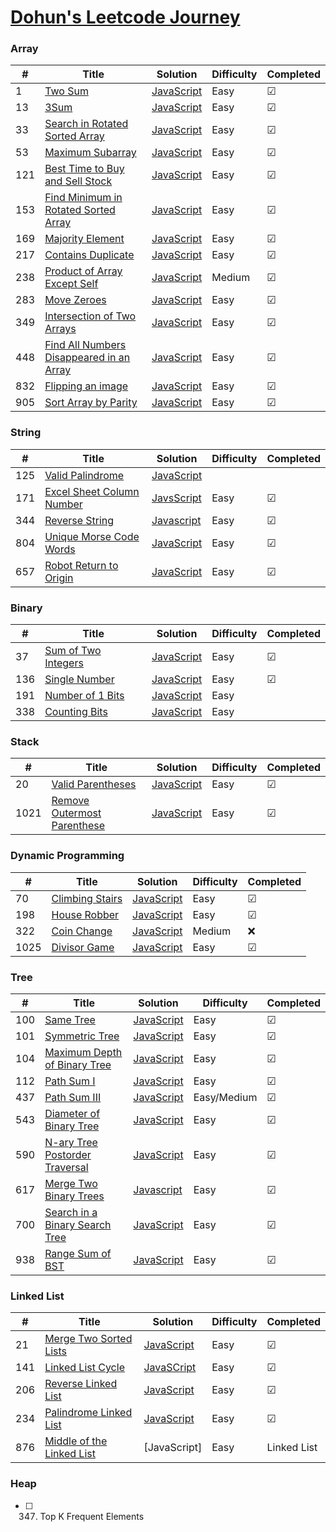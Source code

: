 # [Dohun's Leetcode Journey](https://leetcode.com/doinghun/)

### Array
| # | Title | Solution | Difficulty |Completed|
|---| ----- | -------- | ---------- |-------- |
|1|[Two Sum](https://leetcode.com/problems/two-sum) | [JavaScript](./Array/1-two-sum.md)|Easy| &#9745;|
|13|[3Sum](https://leetcode.com/problems/3sum) | [JavaScript](./Array/3sum.md)|Easy|&#9745;|
|33|[Search in Rotated Sorted Array](https://leetcode.com/problems/search-in-rotated-sorted-array)|[JavaScript](./Array/search-in-rotate-sorted-array.md)|Easy|&#9745;|
|53|[Maximum Subarray](https://leetcode.com/problems/maximum-subarray) | [JavaScript](./Array/maximum-subarray.md)|Easy|&#9745;|
|121|[Best Time to Buy and Sell Stock](https://leetcode.com/problems/best-time-to-buy-and-sell-stock/)|[JavaScript](./Array/best-time-to-buy-and-sell-stock.md)|Easy|&#9745;|
|153|[Find Minimum in Rotated Sorted Array](https://leetcode.com/problems/find-minimum-in-rotated-sorted-array)|[JavaScript](./Array/find-minimum-in-rotated-sorted-array.md)|Easy|&#9745;|
|169|[Majority Element](https://leetcode.com/problems/majority-element/)|[JavaScript](./Array/majority-element.md)|Easy|&#9745;|
|217|[Contains Duplicate](https://leetcode.com/problems/contains-duplicate)|[JavaScript](./Array/contains-duplicate)|Easy|&#9745;|
|238|[Product of Array Except Self](https://leetcode.com/problems/product-of-array-except-self)|[JavaScript](./Array/product-of-array-except-self.md)|Medium|&#9745;|
|283|[Move Zeroes](https://leetcode.com/problems/move-zeroes/)|[JavaScript](./Array/move-zeroes.md)|Easy|&#9745;|
|349|[Intersection of Two Arrays](https://leetcode.com/problems/intersection-of-two-arrays/)|[JavaScript](./Array/intersection-of-two-arrays.js)|Easy|&#9745;|
|448|[Find All Numbers Disappeared in an Array](https://leetcode.com/problems/find-all-numbers-disappeared-in-an-array/)|[JavaScript](./Array/find-all-numbers-disappeared-in-array.md)|Easy|&#9745;|
|832|[Flipping an image](https://leetcode.com/problems/flipping-an-image)|[JavaScript](./Array/flipping-image.md)|Easy|&#9745;|
|905|[Sort Array by Parity](https://leetcode.com/problems/sort-array-by-parity)|[JavaScript](./Array/sort-array-by-parity.md)|Easy|&#9745;|

### String
| # | Title | Solution | Difficulty |Completed|
|---| ----- | -------- | ---------- |-------- |
|125|[Valid Palindrome](https://leetcode.com/problems/valid-palindrome)|[JavaScript]()| | |
|171|[Excel Sheet Column Number](https://leetcode.com/problems/excel-sheet-column-number/)|[JavsScript](https://doinghun.github.io/2019/10/11/excel-sheet-column-number/)|Easy|&#9745;|
|344|[Reverse String](https://leetcode.com/problems/reverse-string)|[Javascript](./String/reverse-string.js)|Easy|&#9745;|
|804|[Unique Morse Code Words](https://leetcode.com/problems/unique-morse-code-words)|[JavaScript](./String/unique-morse-code-words.js)|Easy |&#9745; |
|657|[Robot Return to Origin](https://leetcode.com/problems/robot-return-to-origin/)|[JavaScript](./String/robot-return-to-origin.js)|Easy|&#9745;|

### Binary
| # | Title | Solution | Difficulty |Completed|
|---| ----- | -------- | ---------- |-------- |
|37 |[Sum of Two Integers](https://leetcode.com/problems/sum-of-two-integers)|[JavaScript](./Binary/sum-of-two-integers.md)|Easy|&#9745;|
|136|[Single Number](https://leetcode.com/problems/single-number/)|[JavaScript](./Binary/single-number.js)|Easy|&#9745;|
|191|[Number of 1 Bits]()|[JavaScript]() |Easy| |
|338|[Counting Bits]()|[JavaScript]() |Easy| |

### Stack
| # | Title | Solution | Difficulty |Completed|
|---| ----- | -------- | ---------- |-------- |
|20|[Valid Parentheses](https://leetcode.com/problems/valid-parentheses)|[JavaScript](./Stack/valid-parentheses.js)|Easy| &#9745;|
|1021|[Remove Outermost Parenthese](https://leetcode.com/problems/remove-outermost-parenthese)|[JavaScript](./Stack/remove-outermost-paretheses.js)|Easy|&#9745;|

### Dynamic Programming
| # | Title | Solution | Difficulty |Completed|
|---| ----- | -------- | ---------- |-------- |
|70|[Climbing Stairs](https://leetcode.com/problems/climbing-stairs)|[JavaScript](./Dynamic%20Programming/climbing-stairs.md)|Easy| &#9745;|
|198|[House Robber](https://leetcode.com/problems/house-robber/)|[JavaScript](./Dynamic%20Programming/house-robber.md)|Easy|&#9745;|
|322|[Coin Change](https://leetcode.com/problems/coin-change)|[JavaScript]()|Medium| ❌|
|1025|[Divisor Game](https://leetcode.com/problems/divisor-game/)|[JavaScript](./Dynamic%20Programming/divisor-game.js)|Easy|&#9745;|

### Tree
| # | Title | Solution | Difficulty |Completed|
|---| ----- | -------- | ---------- |-------- |
|100|[Same Tree](https://leetcode.com/problems/same-tree/)|[JavaScript](./Tree/same-tree.md)|Easy|&#9745; |
|101|[Symmetric Tree](https://leetcode.com/problems/symmetric-tree/)|[JavaScript](./Tree/symmetric-tree.md)|Easy|&#9745; |
|104|[Maximum Depth of Binary Tree](https://leetcode.com/problems/maximum-depth-of-binary-tree/)|[JavaScript](./Tree/maximum-depth-of-binary-tree.js)|Easy|&#9745; |
|112|[Path Sum I](https://leetcode.com/problems/path-sum)|[JavaScript](./Tree/path-sum.md)|Easy|&#9745;|
|437|[Path Sum III](https://leetcode.com/problems/path-sum-iii)|[JavaScript](./Tree/path-sum-iii.md)|Easy/Medium|&#9745;|
|543|[Diameter of Binary Tree](https://leetcode.com/problems/diameter-of-binary-tree/)|[JavaScript](./Tree/diameter-of-binary-tree.md)|Easy|&#9745;|
|590|[N-ary Tree Postorder Traversal](https://leetcode.com/problems/n-ary-tree-postorder-traversal/)|[JavaScript](./Tree/n-ary-tree-postorder-traversal.md)|Easy|&#9745;|
|617|[Merge Two Binary Trees](https://leetcode.com/problems/merge-two-binary-trees/)|[Javascript](./Tree/merge-two-binary-trees.js)|Easy|&#9745;|
|700|[Search in a Binary Search Tree](https://leetcode.com/problems/search-in-a-binary-search-tree/)|[JavaScript](./Tree/search-in-a-binary-search-tree.js)|Easy|&#9745;|
|938|[Range Sum of BST](https://leetcode.com/problems/range-sum-of-bst/)|[JavaScript](./Tree/range-sum-of-bst.js)|Easy|&#9745; |

### Linked List
| # | Title | Solution | Difficulty |Completed|
|---| ----- | -------- | ---------- |-------- |
|21|[Merge Two Sorted Lists](https://leetcode.com/problems/merge-two-sorted-lists/)|[JavaScript](./Linked%20List/merge-two-sorted-lists.md)|Easy|&#9745; |
|141|[Linked List Cycle](https://leetcode.com/problems/linked-list-cycle/)|[JavaSCript](./Linked%20List/linked-list-cycle.md)|Easy|&#9745; |
|206|[Reverse Linked List](https://leetcode.com/problems/reverse-linked-list/)|[JavaScript](./Linked%20List/reverse-linked-list.js)|Easy|&#9745; |
|234|[Palindrome Linked List](https://leetcode.com/problems/palindrome-linked-list/)|[JavaScript](./Linked%20List/palindrome-linked-list.md)|Easy|&#9745;|
|876|[Middle of the Linked List](https://leetcode.com/problems/middle-of-the-linked-list/)|[JavaScript]|Easy|Linked List|
### Heap
- [ ] 347. Top K Frequent Elements
